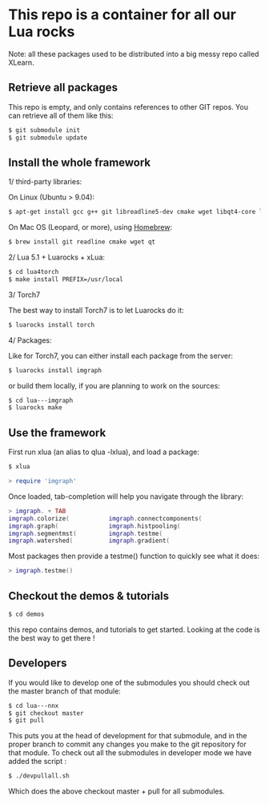 
# This repo is a container for all our Lua rocks

Note: all these packages used to be distributed into a big messy repo 
called XLearn.

## Retrieve all packages

This repo is empty, and only contains references to other GIT
repos. You can retrieve all of them like this:

```sh
$ git submodule init
$ git submodule update
```

## Install the whole framework

1/ third-party libraries:

On Linux (Ubuntu > 9.04):

``` sh
$ apt-get install gcc g++ git libreadline5-dev cmake wget libqt4-core libqt4-gui libqt4-dev
```

On Mac OS (Leopard, or more), using [Homebrew](http://mxcl.github.com/homebrew/):

``` sh
$ brew install git readline cmake wget qt
```

2/ Lua 5.1 + Luarocks + xLua:

``` sh
$ cd lua4torch
$ make install PREFIX=/usr/local
```

3/ Torch7

The best way to install Torch7 is to let Luarocks do it:

``` sh
$ luarocks install torch
```

4/ Packages:

Like for Torch7, you can either install each package from the 
server:

``` sh
$ luarocks install imgraph
```

or build them locally, if you are planning to work on the sources:

``` sh
$ cd lua---imgraph
$ luarocks make
```

## Use the framework

First run xlua (an alias to qlua -lxlua), and load a package:

``` sh
$ xlua
``` 

``` lua
> require 'imgraph'
```

Once loaded, tab-completion will help you navigate through the
library:

``` lua
> imgraph. + TAB
imgraph.colorize(           imgraph.connectcomponents(  
imgraph.graph(              imgraph.histpooling(        
imgraph.segmentmst(         imgraph.testme(             
imgraph.watershed(          imgraph.gradient(
```

Most packages then provide a testme() function to quickly see
what it does:

``` lua
> imgraph.testme()
```

## Checkout the demos & tutorials

``` sh
$ cd demos
``` 

this repo contains demos, and tutorials to get started. Looking
at the code is the best way to get there !

## Developers

If you would like to develop one of the submodules you should check
out the master branch of that module: 

``` sh
$ cd lua---nnx
$ git checkout master
$ git pull
```

This puts you at the head of development for that submodule, and in
the proper branch to commit any changes you make to the git repository
for that module.  To check out all the submodules in developer mode we
have added the script :

``` sh
$ ./devpullall.sh
```

Which does the above checkout master + pull for all submodules.

